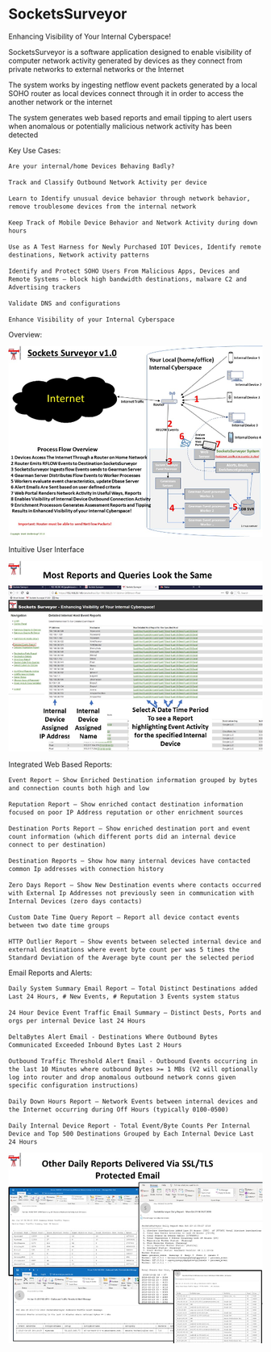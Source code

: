 # SocketsSurveyor

Enhancing Visibility of Your Internal Cyberspace!

SocketsSurveyor is a software application designed to enable visibility of computer network activity generated by devices as they connect from private networks to external networks or the Internet  

The system works by ingesting netflow event packets generated by a local SOHO router as local devices connect through it in order to access the another network or the internet 

The system generates web based reports and email tipping to alert users when anomalous or potentially malicious network activity has been detected 

Key Use Cases:

	Are your internal/home Devices Behaving Badly?
	
	Track and Classify Outbound Network Activity per device
	
	Learn to Identify unusual device behavior through network behavior, remove troublesome devices from the internal network 
	
	Keep Track of Mobile Device Behavior and Network Activity during down hours
	
	Use as A Test Harness for Newly Purchased IOT Devices, Identify remote destinations, Network activity patterns
	
	Identify and Protect SOHO Users From Malicious Apps, Devices and Remote Systems – block high bandwidth destinations, malware C2 and Advertising trackers
	
	Validate DNS and configurations
	
	Enhance Visibility of your Internal Cyberspace

Overview:

![alt text](https://github.com/mollensoft/sockets-surveyor/blob/master/public/Slide4.JPG)

Intuitive User Interface

![alt text](https://github.com/mollensoft/sockets-surveyor/blob/master/public/Slide8.JPG)

Integrated Web Based Reports:

	Event Report – Show Enriched Destination information grouped by bytes and connection counts both high and low

	Reputation Report – Show enriched contact destination information focused on poor IP Address reputation or other enrichment sources

	Destination Ports Report – Show enriched destination port and event count information (which different ports did an internal device connect to per destination)

	Destination Reports – Show how many internal devices have contacted common Ip addresses with connection history

	Zero Days Report – Show New Destination events where contacts occurred with External Ip Addresses not previously seen in communication with Internal Devices (zero days contacts)

	Custom Date Time Query Report – Report all device contact events between two date time groups

	HTTP Outlier Report – Show events between selected internal device and external destinations where event byte count per was 5 times the Standard Deviation of the Average byte count per the selected period

Email Reports and Alerts: 

	Daily System Summary Email Report – Total Distinct Destinations added Last 24 Hours, # New Events, # Reputation 3 Events system status

	24 Hour Device Event Traffic Email Summary – Distinct Dests, Ports and orgs per internal Device last 24 Hours

	DeltaBytes Alert Email - Destinations Where Outbound Bytes Communicated Exceeded Inbound Bytes Last 2 Hours 

	Outbound Traffic Threshold Alert Email - Outbound Events occurring in the last 10 Minutes where outbound Bytes >= 1 MBs (V2 will optionally log into router and drop anomalous outbound network conns given specific configuration instructions)

	Daily Down Hours Report – Network Events between internal devices and the Internet occurring during Off Hours (typically 0100-0500)

	Daily Internal Device Report - Total Event/Byte Counts Per Internal Device and Top 500 Destinations Grouped by Each Internal Device Last 24 Hours 

![alt text](https://github.com/mollensoft/sockets-surveyor/blob/master/public/Slide17.JPG)



